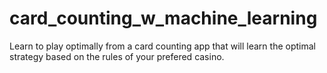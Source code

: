 # card_counting_w_machine_learning
Learn to play optimally from a card counting app that will learn the optimal strategy based on the rules of your prefered casino.
